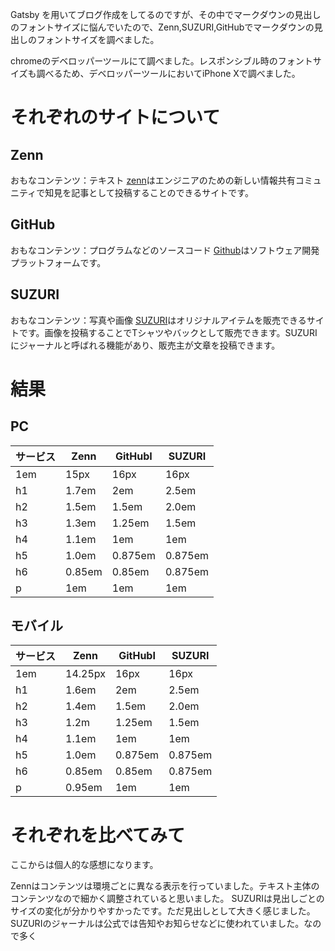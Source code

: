 Gatsby を用いてブログ作成をしてるのですが、その中でマークダウンの見出しのフォントサイズに悩んでいたので、Zenn,SUZURI,GitHubでマークダウンの見出しのフォントサイズを調べました。

chromeのデベロッパーツールにて調べました。レスポンシブル時のフォントサイズも調べるため、デベロッパーツールにおいてiPhone Xで調べました。

# それぞれのサイトについて
## Zenn
おもなコンテンツ：テキスト
[zenn](https://zenn.dev/)はエンジニアのための新しい情報共有コミュニティで知見を記事として投稿することのできるサイトです。
## GitHub
おもなコンテンツ：プログラムなどのソースコード
[Github](https://github.co.jp/)はソフトウェア開発プラットフォームです。
## SUZURI
おもなコンテンツ：写真や画像
[SUZURI](https://suzuri.jp/)はオリジナルアイテムを販売できるサイトです。画像を投稿することでTシャツやバックとして販売できます。SUZURIにジャーナルと呼ばれる機能があり、販売主が文章を投稿できます。
# 結果
## PC
| サービス | Zenn | GitHubI | SUZURI |
| ---- | ---- | ---- | ---- |
| 1em | 15px | 16px | 16px |
| h1 | 1.7em | 2em | 2.5em |
| h2 | 1.5em | 1.5em | 2.0em |
| h3 | 1.3em | 1.25em | 1.5em |
| h4 | 1.1em | 1em | 1em |
| h5 | 1.0em | 0.875em | 0.875em |
| h6 | 0.85em | 0.85em | 0.875em |
| p | 1em | 1em | 1em |

## モバイル
| サービス | Zenn | GitHubI | SUZURI |
| ---- | ---- | ---- | ---- |
| 1em | 14.25px | 16px | 16px |
| h1 | 1.6em | 2em | 2.5em |
| h2 | 1.4em | 1.5em | 2.0em |
| h3 | 1.2m | 1.25em | 1.5em |
| h4 | 1.1em | 1em | 1em |
| h5 | 1.0em | 0.875em | 0.875em |
| h6 | 0.85em | 0.85em | 0.875em |
| p | 0.95em | 1em | 1em |

# それぞれを比べてみて
ここからは個人的な感想になります。

Zennはコンテンツは環境ごとに異なる表示を行っていました。テキスト主体のコンテンツなので細かく調整されていると思いました。
SUZURIは見出しごとのサイズの変化が分かりやすかったです。ただ見出しとして大きく感じました。SUZURIのジャーナルは公式では告知やお知らせなどに使われていました。なので多く